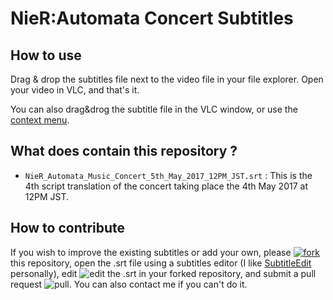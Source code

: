 # NieR:Automata Concert Subtitles

## How to use

Drag & drop the subtitles file next to the video file in your file explorer. Open your video in VLC, and that's it.

You can also drag&drog the subtitle file in the VLC window, or use the [context menu](https://www.youtube.com/watch?v=9-e_lXb-A7I).

## What does contain this repository ?

- `NieR_Automata_Music_Concert_5th_May_2017_12PM_JST.srt` : This is the 4th script translation of the concert taking place the 4th May 2017 at 12PM JST.

## How to contribute

If you wish to improve the existing subtitles or add your own, please [![fork](http://i.imgur.com/RCrbyba.png)](https://github.com/Spl3en/NieRAutomataConcertSubtitles/edit/master/README.md#fork-destination-box) this repository, open the .srt file using a subtitles editor (I like [SubtitleEdit](https://github.com/SubtitleEdit/subtitleedit/releases) personally), edit ![edit](http://i.imgur.com/KTbQi3c.png) the .srt in your forked repository, and submit a pull request ![pull](http://i.imgur.com/3z43lii.png).
You can also contact me if you can't do it.
